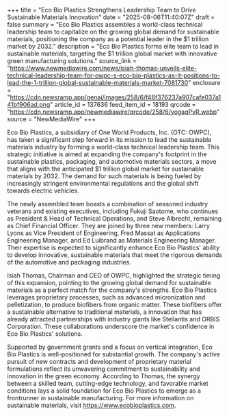 +++
title = "Eco Bio Plastics Strengthens Leadership Team to Drive Sustainable Materials Innovation"
date = "2025-08-06T11:40:07Z"
draft = false
summary = "Eco Bio Plastics assembles a world-class technical leadership team to capitalize on the growing global demand for sustainable materials, positioning the company as a potential leader in the $1 trillion market by 2032."
description = "Eco Bio Plastics forms elite team to lead in sustainable materials, targeting the $1 trillion global market with innovative green manufacturing solutions."
source_link = "https://www.newmediawire.com/news/isiah-thomas-unveils-elite-technical-leadership-team-for-owpc-s-eco-bio-plastics-as-it-positions-to-lead-the-1-trillion-global-sustainable-materials-market-7081730"
enclosure = "https://cdn.newsramp.app/genai/images/258/6/f46f376237a907cafe037a141bf906ad.png"
article_id = 137636
feed_item_id = 18193
qrcode = "https://cdn.newsramp.app/newmediawire/qrcode/258/6/yogaqPvR.webp"
source = "NewMediaWire"
+++

<p>Eco Bio Plastics, a subsidiary of One World Products, Inc. (OTC: OWPC), has taken a significant step forward in its mission to lead the sustainable materials industry by forming a world-class technical leadership team. This strategic initiative is aimed at expanding the company's footprint in the sustainable plastics, packaging, and automotive materials sectors, a move that aligns with the anticipated $1 trillion global market for sustainable materials by 2032. The demand for such materials is being fueled by increasingly stringent environmental regulations and the global shift towards electric vehicles.</p><p>The newly assembled team boasts a combination of seasoned industry veterans and existing executives, including Fukuji Saotome, who continues as President & Head of Technical Operations, and Steve Albrecht, remaining as Chief Financial Officer. They are joined by three new members: Larry Lyons as Vice President of Engineering, Fred Massat as Applications Engineering Manager, and Ed Luibrand as Materials Engineering Manager. Their expertise is expected to significantly enhance Eco Bio Plastics' ability to develop innovative, sustainable materials that meet the rigorous demands of the automotive and packaging industries.</p><p>Isiah Thomas, Chairman and CEO of OWPC, highlighted the strategic timing of this expansion, pointing to the growing global demand for sustainable materials as a perfect match for the company's strengths. Eco Bio Plastics leverages proprietary processes, such as advanced micronization and pelletization, to produce biofibers from organic matter. These biofibers offer a sustainable alternative to traditional materials, a innovation that has already attracted partnerships with industry giants like Stellantis and ORBIS Corporation. These collaborations underscore the market's confidence in Eco Bio Plastics' solutions.</p><p>Supported by government grants and a focus on vertical integration, Eco Bio Plastics is well-positioned for substantial growth. The company's active pursuit of new contracts and development of proprietary material formulations reflect its unwavering commitment to sustainability and innovation in the green economy. According to Thomas, the synergy between a skilled team, cutting-edge technology, and favorable market conditions lays a solid foundation for Eco Bio Plastics to emerge as a frontrunner in sustainable manufacturing. For more information on sustainable materials, visit <a href='https://www.ecobioplastics.com' rel='nofollow' target='_blank'>https://www.ecobioplastics.com</a>.</p>